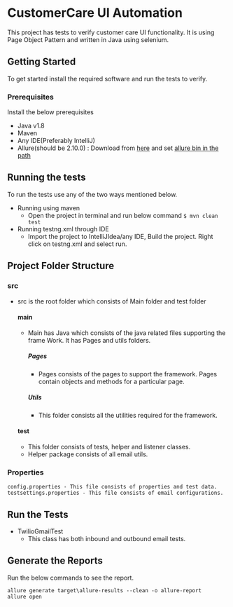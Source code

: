 # CustomerCare UI Automation

This project has tests to verify customer care UI functionality. It is using Page Object Pattern and  written in Java using selenium.

## Getting Started

To get started install the required software and run the tests to verify.

### Prerequisites

Install the below prerequisites
- Java v1.8
- Maven
- Any IDE(Preferably IntelliJ)
- Allure(should be 2.10.0) : Download from [here](https://repo.maven.apache.org/maven2/io/qameta/allure/allure-commandline/2.10.0/allure-commandline-2.10.0.zip) and set [allure bin in the path](https://docs.qameta.io/allure/#_manual_installation)

## Running the tests

To run the tests use any of the two ways mentioned below.
- Running using maven
    - Open the project in terminal and run below command
      ```$ mvn clean test```
- Running testng.xml through IDE
    - Import the project to IntelliJIdea/any IDE, Build the project. Right click on testng.xml and select run.

## Project Folder Structure
### src
- src is the root folder which consists of Main folder and test folder
  #### main
    - Main has Java which consists of the java related files supporting the frame Work. It has Pages and utils folders.
      ##### Pages
        - Pages consists of the pages to support the framework. Pages contain objects and methods for a particular page.
      ##### Utils
        - This folder consists all the utilities required for the framework.
		
  #### test
    - This folder consists of tests, helper and listener classes.
    - Helper package consists of all email utils.

### Properties
    config.properties - This file consists of properties and test data.
    testsettings.properties - This file consists of email configurations.

## Run the Tests
- TwilioGmailTest
    - This class has both inbound and outbound email tests.

## Generate the Reports
Run the below commands to see the report.
```
allure generate target\allure-results --clean -o allure-report
allure open
```